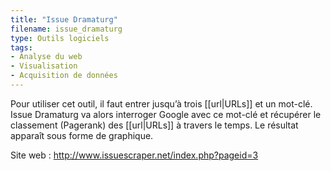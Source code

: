 ```yaml
---
title: "Issue Dramaturg"
filename: issue_dramaturg
type: Outils logiciels
tags:
- Analyse du web
- Visualisation
- Acquisition de données
---
```


Pour utiliser cet outil, il faut entrer jusqu’à trois [[url|URLs]] et un mot-clé. Issue Dramaturg va alors interroger Google avec ce mot-clé et récupérer le classement (Pagerank) des [[url|URLs]] à travers le temps. Le résultat apparaît sous forme de graphique.

Site web : <http://www.issuescraper.net/index.php?pageid=3>

